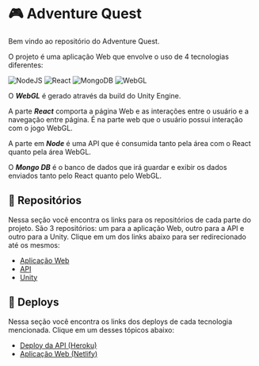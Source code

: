 # 🎮 Adventure Quest

Bem vindo ao repositório do Adventure Quest.

O projeto é uma aplicação Web que envolve o uso de 4 tecnologias diferentes:

![NodeJS](https://img.shields.io/badge/node.js-6DA55F?style=for-the-badge&logo=node.js&logoColor=white)
![React](https://img.shields.io/badge/react-%2320232a.svg?style=for-the-badge&logo=react&logoColor=%2361DAFB)
![MongoDB](https://img.shields.io/badge/MongoDB-%234ea94b.svg?style=for-the-badge&logo=mongodb&logoColor=white)
![WebGL](https://a11ybadges.com/badge?logo=webgl)

O _**WebGL**_ é gerado através da build do Unity Engine.

A parte _**React**_ comporta a página Web e as interações entre o usuário e a navegação entre página. É na parte web que o usuário possui interação com o jogo WebGL.

A parte em _**Node**_ é uma API que é consumida tanto pela área com o React quanto pela área WebGL.

O _**Mongo DB**_ é o banco de dados que irá guardar e exibir  os dados enviados tanto pelo React quanto pelo WebGL.

##  💾 Repositórios 

Nessa seção você encontra os links para os repositórios de cada parte do projeto. São 3 repositórios:  um para a aplicação Web, outro para a API e outro para a Unity. Clique em um dos links abaixo para ser redirecionado até os mesmos:

- <a href = "https://github.com/DanielaDoliveira/webpart"> Aplicação Web</a>
- <a href = "https://github.com/DanielaDoliveira/pis"> API </a>
- <a href = "">Unity</a>

## 🚀 Deploys  

Nessa seção você encontra os links dos deploys de cada tecnologia mencionada. Clique em um desses tópicos abaixo:

- <a href = "https://projinyi3.herokuapp.com/">Deploy da API (Heroku)</a>
- <a href = "https://adventurequest.netlify.app"> Aplicação Web (Netlify)</a>


